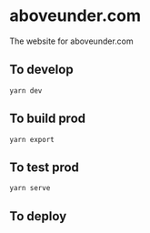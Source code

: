 # aboveunder.com

The website for aboveunder.com

## To develop

`yarn dev`

## To build prod

`yarn export`

## To test prod

`yarn serve`

## To deploy 


